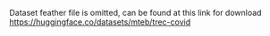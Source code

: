 Dataset feather file is omitted, can be found at this link for download https://huggingface.co/datasets/mteb/trec-covid
